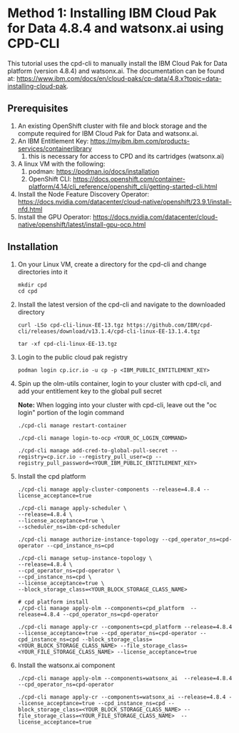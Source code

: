 # Method 1: Installing IBM Cloud Pak for Data 4.8.4 and watsonx.ai using CPD-CLI

This tutorial uses the cpd-cli to manually install the IBM Cloud Pak for Data platform (version 4.8.4) and watsonx.ai. The documentation can be found at: <https://www.ibm.com/docs/en/cloud-paks/cp-data/4.8.x?topic=data-installing-cloud-pak>.

## Prerequisites

1. An existing OpenShift cluster with file and block storage and the compute required for IBM Cloud Pak for Data and watsonx.ai.
2. An IBM Entitlement Key: <https://myibm.ibm.com/products-services/containerlibrary>
   1. this is necessary for access to CPD and its cartridges (watsonx.ai)
3. A linux VM with the following:
   1. podman: <https://podman.io/docs/installation>
   2. OpenShift CLI: <https://docs.openshift.com/container-platform/4.14/cli_reference/openshift_cli/getting-started-cli.html>
4. Install the Node Feature Discovery Operator: <https://docs.nvidia.com/datacenter/cloud-native/openshift/23.9.1/install-nfd.html>
5. Install the GPU Operator: <https://docs.nvidia.com/datacenter/cloud-native/openshift/latest/install-gpu-ocp.html>

## Installation

1. On your Linux VM, create a directory for the cpd-cli and change directories into it

   ```shell
   mkdir cpd
   cd cpd
   ```

2. Install the latest version of the cpd-cli and navigate to the downloaded directory

   ```shell
   curl -LSo cpd-cli-linux-EE-13.tgz https://github.com/IBM/cpd-cli/releases/download/v13.1.4/cpd-cli-linux-EE-13.1.4.tgz

   tar -xf cpd-cli-linux-EE-13.tgz
   ```

3. Login to the public cloud pak registry

   ```shell
   podman login cp.icr.io -u cp -p <IBM_PUBLIC_ENTITLEMENT_KEY>
   ```

4. Spin up the olm-utils container, login to your cluster with cpd-cli, and add your entitlement key to the global pull secret

    **Note:** When logging into your cluster with cpd-cli, leave out the "oc login" portion of the login command

   ```shell
   ./cpd-cli manage restart-container

   ./cpd-cli manage login-to-ocp <YOUR_OC_LOGIN_COMMAND>

   ./cpd-cli manage add-cred-to-global-pull-secret --registry=cp.icr.io --registry_pull_user=cp --registry_pull_password=<YOUR_IBM_PUBLIC_ENTITLEMENT_KEY>
   ```

5. Install the cpd platform

    ``` shell
    ./cpd-cli manage apply-cluster-components --release=4.8.4 --license_acceptance=true

    ./cpd-cli manage apply-scheduler \
    --release=4.8.4 \
    --license_acceptance=true \
    --scheduler_ns=ibm-cpd-scheduler

    ./cpd-cli manage authorize-instance-topology --cpd_operator_ns=cpd-operator --cpd_instance_ns=cpd

    ./cpd-cli manage setup-instance-topology \
    --release=4.8.4 \
    --cpd_operator_ns=cpd-operator \
    --cpd_instance_ns=cpd \
    --license_acceptance=true \
    --block_storage_class=<YOUR_BLOCK_STORAGE_CLASS_NAME>

    # cpd platform install
    ./cpd-cli manage apply-olm --components=cpd_platform  --release=4.8.4 --cpd_operator_ns=cpd-operator

    ./cpd-cli manage apply-cr --components=cpd_platform --release=4.8.4 --license_acceptance=true --cpd_operator_ns=cpd-operator --cpd_instance_ns=cpd --block_storage_class=<YOUR_BLOCK_STORAGE_CLASS_NAME> --file_storage_class=<YOUR_FILE_STORAGE_CLASS_NAME> --license_acceptance=true
    ```

6. Install the watsonx.ai component

    ``` shell
    ./cpd-cli manage apply-olm --components=watsonx_ai  --release=4.8.4 --cpd_operator_ns=cpd-operator

    ./cpd-cli manage apply-cr --components=watsonx_ai --release=4.8.4 --license_acceptance=true --cpd_instance_ns=cpd --block_storage_class=<YOUR_BLOCK_STORAGE_CLASS_NAME> --file_storage_class=<YOUR_FILE_STORAGE_CLASS_NAME>  --license_acceptance=true

    ```
